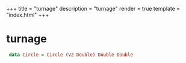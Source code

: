 +++
title = "turnage"
description = "turnage"
render = true
template = "index.html"
+++

# turnage

```haskell
 data Circle = Circle (V2 Double) Double Double
```
